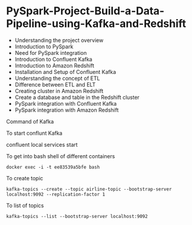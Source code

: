 # PySpark-Project-Build-a-Data-Pipeline-using-Kafka-and-Redshift

- Understanding the project overview
- Introduction to PySpark
- Need for PySpark integration
- Introduction to Confluent Kafka
- Introduction to Amazon Redshift
- Installation and Setup of Confluent Kafka
- Understanding the concept of ETL
- Difference between ETL and ELT
- Creating cluster in Amazon Redshift
- Create a database and table in the Redshift cluster
- PySpark integration with Confluent Kafka
- PySpark integration with Amazon Redshift











Command of Kafka

To start conflunt Kafka 

confluent local services start


To get into bash shell of different containers

```docker exec -i -t ee83539a5bfe bash```


To create topic

```kafka-topics --create --topic airline-topic --bootstrap-server localhost:9092 --replication-factor 1 ```





To list of topics

``` kafka-topics --list --bootstrap-server localhost:9092 ```
